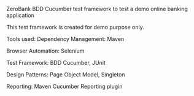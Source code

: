 ZeroBank
BDD Cucumber test framework to test a demo online banking application

This test framework is created for demo purpose only.

Tools used:
Dependency Management: Maven

Browser Automation: Selenium

Test Framework: BDD Cucumber, JUnit

Design Patterns: Page Object Model, Singleton

Reporting: Maven Cucumber Reporting plugin
